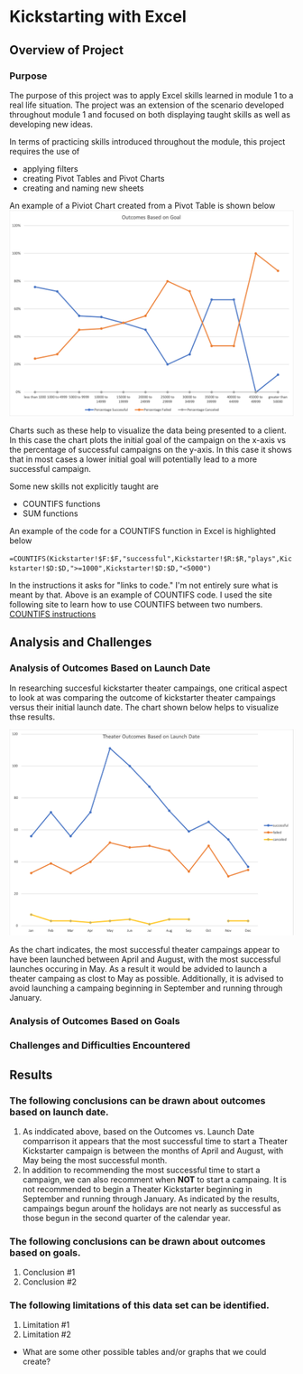 # Kickstarting with Excel

## Overview of Project

### Purpose

The purpose of this project was to apply Excel skills learned in module 1 to a real life situation. The project was an extension of the scenario developed throughout module 1 and focused on both displaying taught skills as well as developing new ideas.

In terms of practicing skills introduced throughout the module, this project requires the use of

- applying filters
- creating Pivot Tables and Pivot Charts
- creating and naming new sheets

An example of a Piviot Chart created from a Pivot Table is shown below
![This is an image](/resources/outcomes_vs_goals.png)

Charts such as these help to visualize the data being presented to a client. In this case the chart plots the initial goal of the campaign on the x-axis vs the percentage of successful campaigns on the y-axis. In this case it shows that in most cases a lower initial goal will potentially lead to a more successful campaign.

Some new skills not explicitly taught are

- COUNTIFS functions
- SUM functions

An example of the code for a COUNTIFS function in Excel is highlighted below

`=COUNTIFS(Kickstarter!$F:$F,"successful",Kickstarter!$R:$R,"plays",Kickstarter!$D:$D,">=1000",Kickstarter!$D:$D,"<5000")`

 In the instructions it asks for "links to code." I'm not entirely sure what is meant by that. Above is an example of COUNTIFS code. I used the site following site to learn how to use COUNTIFS between two numbers. [COUNTIFS instructions](https://www.extendoffice.com/documents/excel/2412-excel-count-cells-between-two-values.html)

## Analysis and Challenges

### Analysis of Outcomes Based on Launch Date

In researching succesful kickstarter theater campaings, one critical aspect to look at was comparing the outcome of kickstarter theater campaings versus their initial launch date. The chart shown below helps to visualize thse results.

![Chart showing theater outcomes vs launch date](/resources/theater_outcomes_vs_launch.png)

As the chart indicates, the most successful theater campaings appear to have been launched between April and August, with the most successful launches occuring in May. As a result it would be advided to launch a theater campaing as clost to May as possible. Additionally, it is advised to avoid launching a campaing beginning in September and running through January.

### Analysis of Outcomes Based on Goals

### Challenges and Difficulties Encountered

## Results

### The following conclusions can be drawn about outcomes based on launch date.

1. As inddicated above, based on the Outcomes vs. Launch Date comparrison it appears that the most successful time to start a Theater Kickstarter campaign is between the months of April and August, with May being the most successful month.
2. In addition to recommending the most successful time to start a campaign, we can also recomment when **NOT** to start a campaing. It is not recommended to begin a Theater Kickstarter beginning in September and running through January. As indicated by the results, campaings begun arounf the holidays are not nearly as successful as those begun in the second quarter of the calendar year.

### The following conclusions can be drawn about outcomes based on goals.

1. Conclusion #1
2. Conclusion #2

### The following limitations of this data set can be identified.

1. Limitation #1
2. Limitation #2

- What are some other possible tables and/or graphs that we could create?
